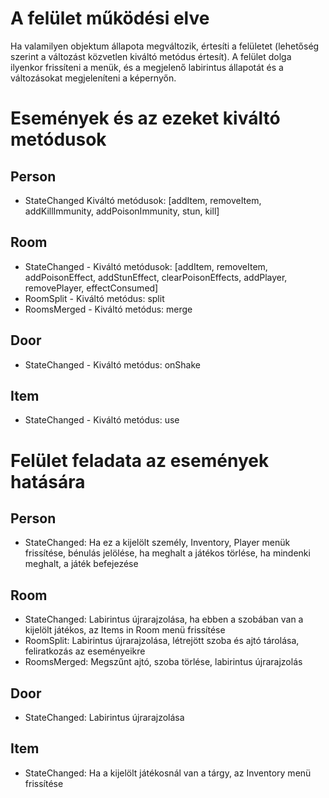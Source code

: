 # A felület működési elve
Ha valamilyen objektum állapota megváltozik, értesíti a felületet (lehetőség szerint a változást közvetlen kiváltó metódus értesít). A felület dolga ilyenkor frissíteni a menük, és a megjelenő labirintus állapotát és a változásokat megjeleníteni a képernyőn. 


# Események és az ezeket kiváltó metódusok
## Person
- StateChanged Kiváltó metódusok: [addItem, removeItem, addKillImmunity, addPoisonImmunity, stun, kill]


## Room
- StateChanged - Kiváltó metódusok: [addItem, removeItem, addPoisonEffect, addStunEffect, clearPoisonEffects, addPlayer, removePlayer, effectConsumed]
- RoomSplit - Kiváltó metódus: split
- RoomsMerged - Kiváltó metódus: merge

## Door
- StateChanged - Kiváltó metódus: onShake

## Item
- StateChanged - Kiváltó metódus: use

# Felület feladata az események hatására
## Person
- StateChanged: Ha ez a kijelölt személy, Inventory, Player menük frissítése, bénulás jelölése, ha meghalt a játékos törlése, ha mindenki meghalt, a játék befejezése

## Room 
- StateChanged: Labirintus újrarajzolása, ha ebben a szobában van a kijelölt játékos, az Items in Room menü frissítése
- RoomSplit: Labirintus újrarajzolása, létrejött szoba és ajtó tárolása, feliratkozás az eseményeikre
- RoomsMerged: Megszűnt ajtó, szoba törlése, labirintus újrarajzolás
  
## Door
- StateChanged: Labirintus újrarajzolása

## Item 
- StateChanged: Ha a kijelölt játékosnál van a tárgy, az Inventory menü frissítése



